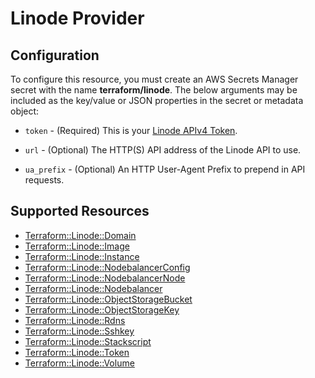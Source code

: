 # Linode Provider

## Configuration

To configure this resource, you must create an AWS Secrets Manager secret with the name **terraform/linode**. The below arguments may be included as the key/value or JSON properties in the secret or metadata object:

* `token` - (Required) This is your [Linode APIv4 Token](https://developers.linode.com/api/v4#section/Personal-Access-Token).

* `url` - (Optional) The HTTP(S) API address of the Linode API to use.

* `ua_prefix` - (Optional) An HTTP User-Agent Prefix to prepend in API requests.


## Supported Resources

* [Terraform::Linode::Domain](../resources/linode/Terraform-Linode-Domain/docs/README.md)
* [Terraform::Linode::Image](../resources/linode/Terraform-Linode-Image/docs/README.md)
* [Terraform::Linode::Instance](../resources/linode/Terraform-Linode-Instance/docs/README.md)
* [Terraform::Linode::NodebalancerConfig](../resources/linode/Terraform-Linode-NodebalancerConfig/docs/README.md)
* [Terraform::Linode::NodebalancerNode](../resources/linode/Terraform-Linode-NodebalancerNode/docs/README.md)
* [Terraform::Linode::Nodebalancer](../resources/linode/Terraform-Linode-Nodebalancer/docs/README.md)
* [Terraform::Linode::ObjectStorageBucket](../resources/linode/Terraform-Linode-ObjectStorageBucket/docs/README.md)
* [Terraform::Linode::ObjectStorageKey](../resources/linode/Terraform-Linode-ObjectStorageKey/docs/README.md)
* [Terraform::Linode::Rdns](../resources/linode/Terraform-Linode-Rdns/docs/README.md)
* [Terraform::Linode::Sshkey](../resources/linode/Terraform-Linode-Sshkey/docs/README.md)
* [Terraform::Linode::Stackscript](../resources/linode/Terraform-Linode-Stackscript/docs/README.md)
* [Terraform::Linode::Token](../resources/linode/Terraform-Linode-Token/docs/README.md)
* [Terraform::Linode::Volume](../resources/linode/Terraform-Linode-Volume/docs/README.md)